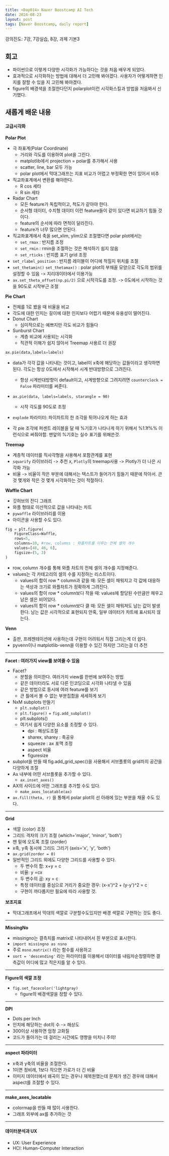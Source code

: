 ```yaml
---
title: <Day014> Naver Boostcamp AI Tech
date: 2024-08-23
layout: post
tags: [Naver Boostcamp, daily report]
---
```

강의진도: 7강, 7강실습, 8강, 과제 기본3

## 회고
- 파이썬으로 이렇게 다양한 시각화가 가능하다는 것을 처음 배우게 되었다. 
- 효과적으로 시각화하는 방법에 대해서 더 고민해 봐야겠다. 사용자가 어떻게하면 인지를 잘할 수 있을 지 고민해 봐야겠다.
- figure의 배경색을 조절한다던지 polarplot이런 시각화스킬과 방법을 처음봐서 신기했다.

## 새롭게 배운 내용

#### 고급시각화

**Polar Plot**
- 극 좌표계(Polar Coordinate)
	- 거리와 각도를 이용하여 plot을 그린다. 
	- matplotlib에서 projection = polar를 추가해서 사용
	- scatter, line, bar 모두 가능
	- polar plot에서 막대그래프는 지표 비교가 어렵고 부정확한 면이 있어서 비추
- 직교좌표계에서 변환를 해야한다. 
	- R cos 세타
	- R sin 세타
- Radar Chart
	- 모든 feature가 독립적이고, 척도가 같아야 한다.
	- 순서형 데이터, 수치형 데이터 이런 feature들이 같이 있다면 비교하기 힘들 것이다. 
	- feature의 순서에 따라 면적이 달라진다. 
	- feature가 너무 많으면 안된다.
- 직교좌표계에서 축을 set_xlim, ylim으로 조절했다면 polar plot에서는 
	- `set_rmax` : 반지름 조정
	- `set_rmin` : rmin을 조절하는 것은 해석하기 쉽지 않음
	- `set_rticks` : 반지름 표기 grid 조정
- `set_rlabel_position` : 반지름 레이블이 어디에 적힐지 위치를 조절
- `set_thetamin()` `set_thetamax()` : polar plot의 부채꼴 모양으로 각도의 범위를 설정할 수 있음 -> 지리데이터에서 이용가능
- `ax.set_theta_offset(np.pi/2)` 으로 시작각도를 조정. -> 0도에서 시작하는 것을 90도로 시작부근 조절

**Pie Chart**
- 전체를 1로 봤을 때 비율을 비교
- 각도에 대한 인지는 길이에 대한 인지보다 어렵기 때문에 유용성이 떨어진다. 
- Donut Chart
	- 심미적으로는 예쁘지만 각도 비교가 힘들다
- Sunburst Chart
	- 계층 비교에 사용되는 시각화
	- 직관적 이해가 쉽지 않아서 Treemap 사용르 더 권장
	
```python
ax.pie(data,labels=labels)
```
- data가 각각 값을 나타내는 것이고, label이 x축에 해당하는 값들이라고 생각하면 된다. 각도는 항상 0도에서 시작해서 시계 반대방향으로 그려진다.
	- 항상 시계반대방향이 default이고, 시계방향으로 그려지려면 `counterclock = False` 파라미터를 써준다.

- `ax.pie(data, labels=labels, starangle = 90)`
	- 시작 각도를 90도로 조정
- `explode` 파라미터: 파이차트의 한 조각을 튀어나오게 하는 효과
- 각 pie 조각에 퍼센트 레이블을 달 때 %기호가 나타나게 하기 위해서 %1.1f%\% 이런식으로 써줘야함. 맨앞의 %기호는 실수 표기를 위해쓴것.

**Treemap**
- 계층적 데이터를 직사각형을 사용해서 포함관계를 표현
- `squarify` 라이브러리 -> 추천 x, `Plotly`의 treemap사용 -> Plotly가 더 나은 시각화 가능
- 비율 -> 비율이 작은 부분에 대해서는 텍스트가 들어가기 힘들기 때문에 작아서. 큰 것 몇개와 작은 것 몇개 시각화하는 것이 적절하다.

**Waffle Chart**
- 깃허브의 잔디 그래프
- 와플 형태로 이산적으로 값을 나타내는 차트
- `pywaffle` 라이브러리를 이용
- 아이콘을 사용할 수도 있다.
```python
fig = plt.figure(
    FigureClass=Waffle,
    rows=5,
    columns=10, #row, columns : 와플차트를 이루는 전체 셀의 개수
    values=[48, 46, 6],
    figsize=(5, 3)
)
```
- row, column 개수를 통해 와플 차트의 전체 셀의 개수를 지정해준다.
- values는 각 카테고리의 셀의 수를 지정하는 리스트이다.
	- values의 합이 row * column과 같을 때: 모든 셀이 채워지고 각 값에 대응하는 색상과 크기로 와플차트가 정확하게 그려진다.
	- values의 합이 row * column보다 작을 때: values에 할당된 수만큼만 채우고 남은 셀은 비어있다.
	- values의 합이 row * column보다 클 때: 모든 셀이 채워져도 남는 값이 발생한다. 남는 값은 시각적으로 표현되지 안혹, 일부 데이터가 차트에 표시되지 않는다.

**Venn**
- 출판, 프레젠테이션에 사용하는데 구현이 어려워서 직접 그리는게 더 쉽다. 
- pyvenn이나 matplotlib-venn을 이용할 수 있긴 하지만 그리는걸 더 추천
---
**Facet : 여러가지 view를 보여줄 수 있음**

- Facet?
	- 분할을 의미한다. 여러가지 view를 한번에 보여주는 방법
	- 같은 데이터라도 서로 다른 인코딩으로 시각화 나타낼 수 있음
	- 같은 방법으로 동시에 여러 feature를 보기
	- 큰 틀에서 볼 수 없는 부분집합을 세세하게 보기
- NxM subplots 만들기
	- `plt.subplot()`
	- `plt.figure()` + `fig.add_subplot()`
	- plt.subplots()
	- 여기서 쉽게 다양한 요소를 조정할 수 있다.
		- dpi : 해상도조절
		- sharex, sharey : 축공유
		- squeeze : ax 포맥 조정
		- aspect 비율
		- figuresize
- subplot을 만들 때 fig.add_grid_spec()을 사용해서 서브플롯의 grid차지 공간을 다양하게 조절
- Ax 내부에 어떤 서브플롯을 추가할 수 있다. 
	- `ax.inset_axes()`
- AX의 사이드에 어떤 그래프를 추가할 수도 있다.
	- `make_axes_locatable(ax)`
- `ax.fill(theta, r)` 을 통해서 polar plot의 선 아래에 있는 부분을 채울 수도 있다.

---

**Grid**

- 색깔 (color) 조정
- 그리드 격자의 크기 조절 (which='major', 'minor', 'both')
- 맨 밑에 오도록 조절 (zorder)
- x축, y축 동시에 그리드 그리기 (axis='x', 'y', 'both')
- `ax.grid(zorder = 0)`
- 일반적인 그리드 외에도 다양한 그리드를 사용할 수 있다.
	- 두 변수의 합: x+y = c
	- 비율: y =cx
	- 두 변수의 곱: xy = c
	- 특정 데이터를 중심으로 거리가 중요한 경우: (x-x')^2 + (y-y')^2 = c
	- 구현이 까다롭지만 필요에 따라 사용할 것.

**보조지표**
- 막대그래프에서 막대의 색깔로 구분할수도있지만 배경 색깔로 구현하는 것도 좋다.

---

**MissingNo**
- missingno는 결측치를 matrix로 나타내어서 흰 부분으로 표시한다.
- `import missingno as nsno`
- 주로 `msno.matrix()` 라는 함수를 사용하고
- `sort = 'descending'` 라는 파라미터를 이용해서 데이터를 내림차순정렬하면 결측값이 어디에 많고 적은지를 알 수 있다.
---

**Figure의 색깔 조정**
- `fig.set_facecolor('lightgray)`
	- figure의 배경색깔을 정할 수 있다.
---

**DPI**
- Dots per lnch
- 인치에 해당하는 dot의 수 -> 해상도
- 300이상 사용하면 엄청 고화질
- 코드가 돌아가는 데 걸리는 시간에도 영향을 미치니 주의!

---

**aspect 파라미터**
- x축과 y축의 비율을 조절한다. 
- 1이면 정비례, 1보다 작으면 가로가 더 긴 비율
- 이미지 데이터에서 왜곡이 있는 경우나 재복원했는데 문제가 생긴 경우에 대해서 aspect를 조절할 수 있다.

---

**make_axes_locatable**
- colormap을 만들 때 많이 사용한다.
- 그래프 외부에 ax를 추가하는 것

---

#### 데이터분석과 UX

- UX: User Experience
- HCI: Human-Computer Interaction
